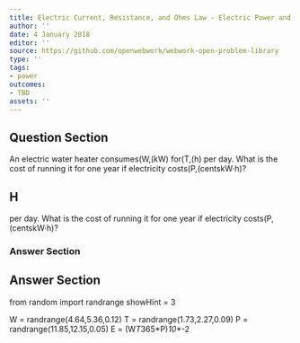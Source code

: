 ```yaml
---
title: Electric Current, Resistance, and Ohms Law - Electric Power and Energy
author: ''
date: 4 January 2018
editor: ''
source: https://github.com/openwebwork/webwork-open-problem-library
type: ''
tags:
- power
outcomes:
- TBD
assets: ''
---
```


## Question Section 

An electric water heater consumes(W,(kW) for(T,(h) per day. What is the cost of running it for one year if electricity costs(P,(centskW·h)?
## H
per day. What is the cost of running it for one year if electricity costs(P,(centskW·h)?
### Answer Section


## Answer Section

from random import randrange
showHint = 3


W = randrange(4.64,5.36,0.12)
T = randrange(1.73,2.27,0.09)
P = randrange(11.85,12.15,0.05)
E = (W*T*365*P)*10**-2